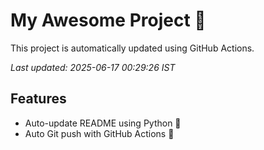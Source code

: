 # My Awesome Project 🚀

This project is automatically updated using GitHub Actions.

_Last updated: 2025-06-17 00:29:26 IST_

## Features
- Auto-update README using Python 🐍
- Auto Git push with GitHub Actions 🤖
